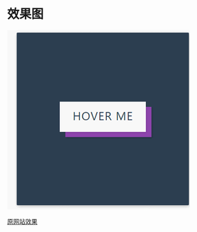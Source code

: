 # 效果图

![img](https://github.com/cao-lianhui/CSS100day/blob/master/Button-64/GIF.gif)

[原网站效果](https://100dayscss.com/?dayIndex=63)
